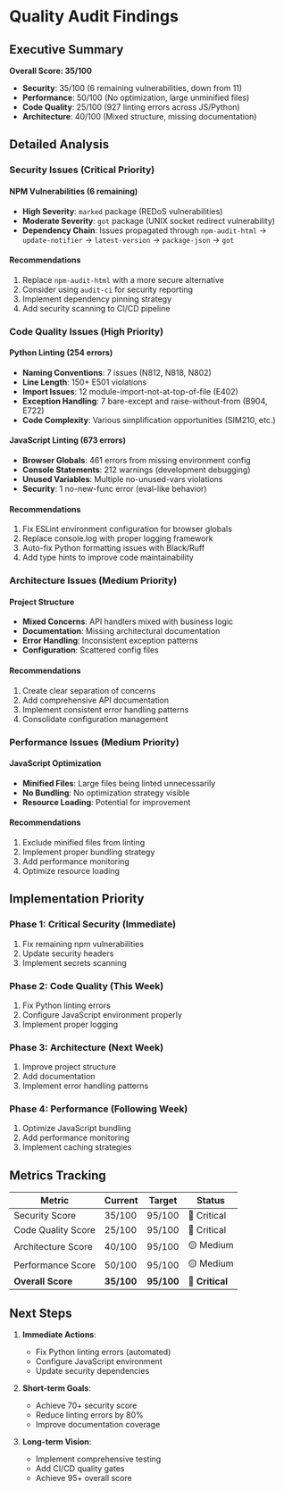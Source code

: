 # Quality Audit Findings


## Executive Summary

**Overall Score: 35/100**
- **Security**: 35/100 (6 remaining vulnerabilities, down from 11)
- **Performance**: 50/100 (No optimization, large unminified files)
- **Code Quality**: 25/100 (927 linting errors across JS/Python)
- **Architecture**: 40/100 (Mixed structure, missing documentation)


## Detailed Analysis

### Security Issues (Critical Priority)

#### NPM Vulnerabilities (6 remaining)

- **High Severity**: `marked` package (REDoS vulnerabilities)
- **Moderate Severity**: `got` package (UNIX socket redirect vulnerability)
- **Dependency Chain**: Issues propagated through `npm-audit-html` → `update-notifier` → `latest-version` → `package-json` → `got`

#### Recommendations

1. Replace `npm-audit-html` with a more secure alternative
2. Consider using `audit-ci` for security reporting
3. Implement dependency pinning strategy
4. Add security scanning to CI/CD pipeline

### Code Quality Issues (High Priority)

#### Python Linting (254 errors)

- **Naming Conventions**: 7 issues (N812, N818, N802)
- **Line Length**: 150+ E501 violations
- **Import Issues**: 12 module-import-not-at-top-of-file (E402)
- **Exception Handling**: 7 bare-except and raise-without-from (B904, E722)
- **Code Complexity**: Various simplification opportunities (SIM210, etc.)

#### JavaScript Linting (673 errors)

- **Browser Globals**: 461 errors from missing environment config
- **Console Statements**: 212 warnings (development debugging)
- **Unused Variables**: Multiple no-unused-vars violations
- **Security**: 1 no-new-func error (eval-like behavior)

#### Recommendations

1. Fix ESLint environment configuration for browser globals
2. Replace console.log with proper logging framework
3. Auto-fix Python formatting issues with Black/Ruff
4. Add type hints to improve code maintainability

### Architecture Issues (Medium Priority)

#### Project Structure

- **Mixed Concerns**: API handlers mixed with business logic
- **Documentation**: Missing architectural documentation
- **Error Handling**: Inconsistent exception patterns
- **Configuration**: Scattered config files

#### Recommendations

1. Create clear separation of concerns
2. Add comprehensive API documentation
3. Implement consistent error handling patterns
4. Consolidate configuration management

### Performance Issues (Medium Priority)

#### JavaScript Optimization

- **Minified Files**: Large files being linted unnecessarily
- **No Bundling**: No optimization strategy visible
- **Resource Loading**: Potential for improvement

#### Recommendations

1. Exclude minified files from linting
2. Implement proper bundling strategy
3. Add performance monitoring
4. Optimize resource loading


## Implementation Priority

### Phase 1: Critical Security (Immediate)

1. Fix remaining npm vulnerabilities
2. Update security headers
3. Implement secrets scanning

### Phase 2: Code Quality (This Week)

1. Fix Python linting errors
2. Configure JavaScript environment properly
3. Implement proper logging

### Phase 3: Architecture (Next Week)

1. Improve project structure
2. Add documentation
3. Implement error handling patterns

### Phase 4: Performance (Following Week)

1. Optimize JavaScript bundling
2. Add performance monitoring
3. Implement caching strategies


## Metrics Tracking

| Metric | Current | Target | Status |
|--------|---------|--------|--------|
| Security Score | 35/100 | 95/100 | 🔴 Critical |
| Code Quality Score | 25/100 | 95/100 | 🔴 Critical |
| Architecture Score | 40/100 | 95/100 | 🟡 Medium |
| Performance Score | 50/100 | 95/100 | 🟡 Medium |
| **Overall Score** | **35/100** | **95/100** | **🔴 Critical** |


## Next Steps

1. **Immediate Actions**:
   - Fix Python linting errors (automated)
   - Configure JavaScript environment
   - Update security dependencies

2. **Short-term Goals**:
   - Achieve 70+ security score
   - Reduce linting errors by 80%
   - Improve documentation coverage

3. **Long-term Vision**:
   - Implement comprehensive testing
   - Add CI/CD quality gates
   - Achieve 95+ overall score
